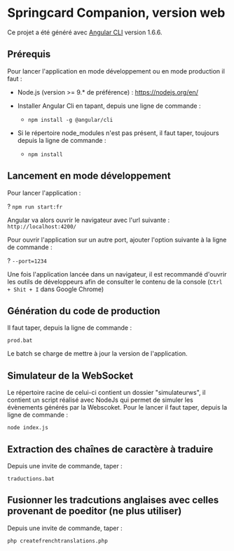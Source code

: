 # Springcard Companion, version web

Ce projet a été généré avec [Angular CLI](https://github.com/angular/angular-cli) version 1.6.6.

## Prérequis

Pour lancer l'application en mode développement ou en mode production il faut :

- Node.js (version >= 9.* de préférence) : https://nodejs.org/en/

- Installer Angular Cli en tapant, depuis une ligne de commande :

  - `npm install -g @angular/cli`

- Si le répertoire node_modules n'est pas présent, il faut taper, toujours depuis la ligne de commande :

  - `npm install`

## Lancement en mode développement

Pour lancer l'application  :

?    `npm run start:fr`

Angular va alors ouvrir le navigateur avec l'url suivante :  `http://localhost:4200/`

Pour ouvrir l'application sur un autre port, ajouter l'option suivante à la ligne de commande :

?    `--port=1234`

Une fois l'application lancée dans un navigateur, il est recommandé d'ouvrir les outils de développeurs afin de consulter le contenu de la console (`Ctrl + Shit + I` dans Google Chrome)

## Génération du code de production

Il faut taper, depuis la ligne de commande :

`prod.bat`

Le batch se charge de mettre à jour la version de l'application.

## Simulateur de la WebSocket

Le répertoire racine de celui-ci contient un dossier "simulateurws", il contient un script réalisé avec NodeJs qui permet de simuler les évènements générés par la Webscoket. Pour le lancer il faut taper, depuis la ligne de commande :

`node index.js`

## Extraction des chaînes de caractère à traduire

Depuis une invite de commande, taper :

`traductions.bat`

## Fusionner les tradcutions anglaises avec celles provenant de poeditor (**ne plus utiliser**)

Depuis une invite de commande, taper :

`php createfrenchtranslations.php`
